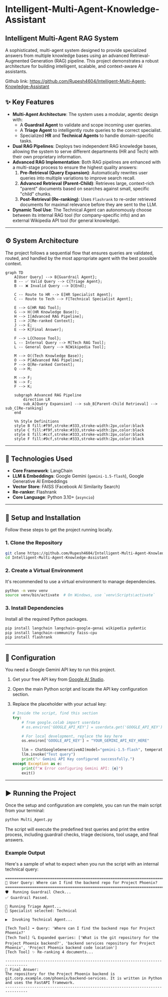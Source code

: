 # Intelligent-Multi-Agent-Knowledge-Assistant

## Intelligent Multi-Agent RAG System

A sophisticated, multi-agent system designed to provide specialized answers from multiple knowledge bases using an advanced Retrieval-Augmented Generation (RAG) pipeline. This project demonstrates a robust architecture for building intelligent, scalable, and context-aware AI assistants.

Github link: https://github.com/Rupesh4604/Intelligent-Multi-Agent-Knowledge-Assistant

## ✨ Key Features

  * **Multi-Agent Architecture**: The system uses a modular, agentic design with:
      * A **Guardrail Agent** to validate and scope incoming user queries.
      * A **Triage Agent** to intelligently route queries to the correct specialist.
      * Specialized **HR** and **Technical Agents** to handle domain-specific tasks.
  * **Dual RAG Pipelines**: Deploys two independent RAG knowledge bases, allowing the system to serve different departments (HR and Tech) with their own proprietary information.
  * **Advanced RAG Implementation**: Both RAG pipelines are enhanced with a multi-stage process to ensure the highest quality answers:
    1.  **Pre-Retrieval (Query Expansion)**: Automatically rewrites user queries into multiple variations to improve search recall.
    2.  **Advanced Retrieval (Parent-Child)**: Retrieves large, context-rich "parent" documents based on searches against small, specific "child" chunks.
    3.  **Post-Retrieval (Re-ranking)**: Uses `Flashrank` to re-order retrieved documents for maximal relevance before they are sent to the LLM.
  * **Dynamic Tool Use**: The Technical Agent can autonomously choose between its internal RAG tool (for company-specific info) and an external Wikipedia API tool (for general knowledge).

-----

## ⚙️ System Architecture

The project follows a sequential flow that ensures queries are validated, routed, and handled by the most appropriate agent with the best possible context.

```mermaid
graph TD
    A[User Query] --> B{Guardrail Agent};
    B -- ✅ Valid Query --> C{Triage Agent};
    B -- ❌ Invalid Query --> D[End];

    C -- Route to HR --> E[HR Specialist Agent];
    C -- Route to Tech --> F[Technical Specialist Agent];

    E --> G[HR RAG Tool];
    G --> H((HR Knowledge Base));
    H --> I[Advanced RAG Pipeline];
    I --> J[Re-ranked Context];
    J --> E;
    E --> K[Final Answer];

    F --> L{Choose Tool};
    L -- Internal Query --> M[Tech RAG Tool];
    L -- General Query --> N[Wikipedia Tool];

    M --> O((Tech Knowledge Base));
    O --> P[Advanced RAG Pipeline];
    P --> Q[Re-ranked Context];
    Q --> M;

    M --> F;
    N --> F;
    F --> K;

    subgraph Advanced RAG Pipeline
        direction LR
        sub_A[Query Expansion] --> sub_B[Parent-Child Retrieval] --> sub_C[Re-ranking]
    end

    %% Style Definitions
    style B fill:#f9f,stroke:#333,stroke-width:2px,color:black
    style C fill:#f9f,stroke:#333,stroke-width:2px,color:black
    style E fill:#ccf,stroke:#333,stroke-width:2px,color:black
    style F fill:#9cf,stroke:#333,stroke-width:2px,color:black
```

-----

## 🔧 Technologies Used

  * **Core Framework**: LangChain
  * **LLM & Embeddings**: Google Gemini (`gemini-1.5-flash`), Google Generative AI Embeddings
  * **Vector Store**: FAISS (Facebook AI Similarity Search)
  * **Re-ranker**: Flashrank
  * **Core Language**: Python 3.10+ (`asyncio`)

-----

## 🚀 Setup and Installation

Follow these steps to get the project running locally.

### 1\. Clone the Repository

```bash
git clone https://github.com/Rupesh4604/Intelligent-Multi-Agent-Knowledge-Assistant.git
cd Intelligent-Multi-Agent-Knowledge-Assistant
```

### 2\. Create a Virtual Environment

It's recommended to use a virtual environment to manage dependencies.

```bash
python -m venv venv
source venv/bin/activate  # On Windows, use `venv\Scripts\activate`
```

### 3\. Install Dependencies

Install all the required Python packages.

```bash
pip install langchain langchain-google-genai wikipedia pydantic
pip install langchain-community faiss-cpu
pip install flashrank
```

-----

## 🔑 Configuration

You need a Google Gemini API key to run this project.

1.  Get your free API key from [Google AI Studio](https://aistudio.google.com/).

2.  Open the main Python script and locate the API key configuration section.

3.  Replace the placeholder with your actual key:

    ```python
    # Inside the script, find this section
    try:
        # from google.colab import userdata
        # os.environ['GOOGLE_API_KEY'] = userdata.get('GOOGLE_API_KEY')

        # For local development, replace the key here
        os.environ['GOOGLE_API_KEY'] = "YOUR_GEMINI_API_KEY_HERE"

        llm = ChatGoogleGenerativeAI(model="gemini-1.5-flash", temperature=0)
        llm.invoke("Test query")
        print("✅ Gemini API Key configured successfully.")
    except Exception as e:
        print(f"❌ Error configuring Gemini API: {e}")
        exit()
    ```

-----

## ▶️ Running the Project

Once the setup and configuration are complete, you can run the main script from your terminal:

```bash
python Multi_Agent.py
```

The script will execute the predefined test queries and print the entire process, including guardrail checks, triage decisions, tool usage, and final answers.

### Example Output

Here's a sample of what to expect when you run the script with an internal technical query:

```
================================================================================
👤 User Query: Where can I find the backend repo for Project Phoenix?
================================================================================
🛡️  Running Guardrail Check...
✅ Guardrail Passed.

🚦 Running Triage Agent...
🎯 Specialist selected: Technical

▶️  Invoking Technical Agent...

[Tech Tool] ➡️ Query: 'Where can I find the backend repo for Project Phoenix?'
[Tech Tool] 🔍 Expanded queries: ['What is the git repository for the Project Phoenix backend?', 'backend services repository for Project Phoenix', 'Project Phoenix backend code location']
[Tech Tool] ✨ Re-ranking 4 documents...

--------------------------------------------------------------------------------
🤖 Final Answer:
The repository for the Project Phoenix backend is git.corp.example.com/phoenix/backend-services. It is written in Python and uses the FastAPI framework.
--------------------------------------------------------------------------------
```
